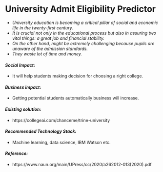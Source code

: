 # University Admit Eligibility Predictor
<em><p>
  <ul>
  <li>University education is becoming a critical pillar of social and economic life in the twenty-first century. </li>
  <li>It is crucial not only in the educational process but also in assuring two vital things: a great job and financial stability. </li>
  <li>On the other hand, might be extremely challenging because pupils are unaware of the admission standards. </li>
  <li>They waste lot of time and money.</li>
  </ul>
</p></em>
<h4><b><em>Social Impact:</em></b></h4>
<ul><li>It will help students making decision for choosing a right college.</li></ul>
<h4><b><em>Business impact:</em></b></h4> 
<ul><li>Getting potential students automatically business will increase.</li></ul>
<h4><b><em>Existing solution:</em></b></h4> 
<ul><li>https://collegeai.com/chanceme/trine-university</li></ul>
<h4><b><em>Recommended Technology Stack:</em></b></h4> 
<ul><li>Machine learning, data science, IBM Watson etc.</li></ul>
<h4><b><em>Reference:</em></b></h4> 
<ul><li>https://www.naun.org/main/UPress/cc/2020/a262012-013(2020).pdf</li></ul>
